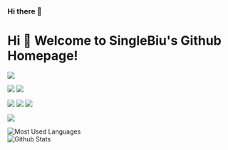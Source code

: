### Hi there 👋

# Hi 🎉 Welcome to SingleBiu's Github Homepage!

<img src="https://readme-typing-svg.herokuapp.com/?lines=Welcome,%20visitor!;Hello%20Github%20World!&font=Roboto" />

[![](https://img.shields.io/badge/IDE-Visual%20Studio%20Code-blue?style=flat-square&logo=visual-studio-code&logoColor=ffffff)](https://code.visualstudio.com/)
[![](https://img.shields.io/badge/IDE-Goland-purple?style=flat-square&logo=visual-studio-code&logoColor=ffffff)](https://www.jetbrains.com/go/)
<p>
<img src="https://img.shields.io/static/v1?label=Program&message=C&color=yellow"/>
<img src="https://img.shields.io/static/v1?label=Program&message=Go&color=blue"/>
  <a href="https://blog.csdn.net/SeasonedDriverDG"><img src="https://img.shields.io/static/v1?label=Blog&message=CSDN&color=red"/></a>
</p>

![](https://stats.justsong.cn/api/csdn?id=SeasonedDriverDG&theme=light)

![Most Used Languages](https://github-readme-stats.vercel.app/api/top-langs/?username=SingleBiu&theme=light&layout=compact)  
![Github Stats](https://github-readme-stats.vercel.app/api?username=SingleBiu&show_icons=true&theme=light&count_private=true)
